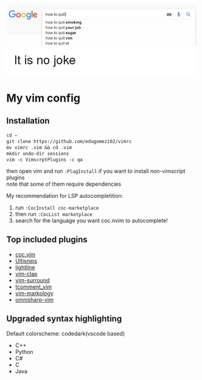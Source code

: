 ![exit vim](nojoke.png)

# My vim config

## Installation

    cd ~
    git clone https://github.com/edugomez102/vimrc
    mv vimrc .vim && cd .vim
    mkdir undo-dir sessions
    vim -c VimscrptPlugins -c qa

then open vim and run `:PlugInstall` if you want to install non-vimscript
plugins  
note that some of them require dependencies

My recommendation for LSP autocompletition:

1. run `:CocInstall coc-marketplace`
2. then run `:CocList marketplace`
3. search for the language you want coc.nvim to autocomplete!

## Top included plugins

- [coc.vim](https://github.com/neoclide/coc.nvim)
- [Ultisnips](https://github.com/SirVer/ultisnips)
- [lightline](https://github.com/itchyny/lightline.vim)
- [vim-clap](https://github.com/liuchengxu/vim-clap)
- [vim-surround](https://github.com/tpope/vim-surround)
- [tcomment_vim](https://github.com/tomtom/tcomment_vim)
- [vim-markology](https://github.com/jeetsukumaran/vim-markology)
- [omnisharp-vim](https://github.com/OmniSharp/omnisharp-vim)

## Upgraded syntax highlighting

Default colorscheme: codedark(vscode based)

- C++
- Python
- C#
- C
- Java

